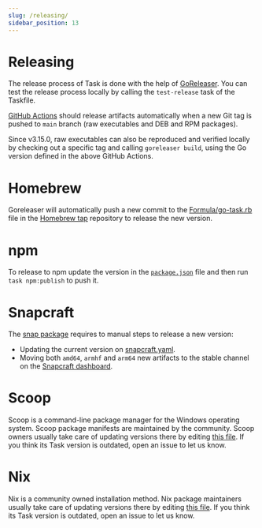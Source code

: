 ```yaml
---
slug: /releasing/
sidebar_position: 13
---
```


# Releasing

The release process of Task is done with the help of [GoReleaser][goreleaser]. You can test the release process locally by calling the `test-release` task of the Taskfile.

[GitHub Actions](https://github.com/go-task/task/actions) should release artifacts automatically when a new Git tag is pushed to `main` branch (raw executables and DEB and RPM packages).

Since v3.15.0, raw executables can also be reproduced and verified locally by checking out a specific tag and calling `goreleaser build`, using the Go version defined in the above GitHub Actions.

# Homebrew

Goreleaser will automatically push a new commit to the [Formula/go-task.rb][gotaskrb] file in the [Homebrew tap][homebrewtap] repository to release the new version.

# npm

To release to npm update the version in the [`package.json`][packagejson] file and then run `task npm:publish` to push it.

# Snapcraft

The [snap package][snappackage] requires to manual steps to release a new version:

- Updating the current version on [snapcraft.yaml][snapcraftyaml].
- Moving both `amd64`, `armhf` and `arm64` new artifacts to the stable channel on the [Snapcraft dashboard][snapcraftdashboard].

# Scoop

Scoop is a command-line package manager for the Windows operating system. Scoop package manifests are maintained by the community. Scoop owners usually take care of updating versions there by editing [this file](https://github.com/ScoopInstaller/Main/blob/master/bucket/task.json). If you think its Task version is outdated, open an issue to let us know.

# Nix

Nix is a community owned installation method. Nix package maintainers usually take care of updating versions there by editing [this file](https://github.com/NixOS/nixpkgs/blob/nixos-unstable/pkgs/development/tools/go-task/default.nix). If you think its Task version is outdated, open an issue to let us know.

<!-- prettier-ignore-start -->

<!-- prettier-ignore-end -->
[goreleaser]: https://goreleaser.com/
[homebrewtap]: https://github.com/go-task/homebrew-tap
[gotaskrb]: https://github.com/go-task/homebrew-tap/blob/master/Formula/go-task.rb
[packagejson]: https://github.com/go-task/task/blob/main/package.json#L3
[snappackage]: https://github.com/go-task/snap
[snapcraftyaml]: https://github.com/go-task/snap/blob/master/snap/snapcraft.yaml#L2
[snapcraftdashboard]: https://snapcraft.io/task/releases
